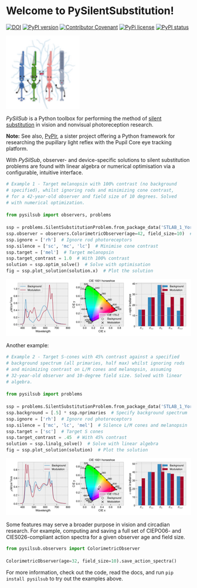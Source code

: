 Welcome to PySilentSubstitution!
================================

[![DOI](https://zenodo.org/badge/390693759.svg)](https://zenodo.org/badge/latestdoi/390693759) [![PyPI version](https://badge.fury.io/py/pysilsub.svg)](https://badge.fury.io/py/pysilsub) [![Contributor Covenant](https://img.shields.io/badge/Contributor%20Covenant-2.0-4baaaa.svg)](./CODE_OF_CONDUCT.md)  [![PyPi license](https://badgen.net/pypi/license/pip/)](https://pypi.com/project/pip/) [![PyPI status](https://img.shields.io/pypi/status/ansicolortags.svg)](https://pypi.python.org/pypi/ansicolortags/) 

<img src="https://github.com/PySilentSubstitution/pysilsub/blob/main/logo/photoreceptor_characters.png?raw=True" alt="photoreceptor-characters" width="200"/>

*PySilSub* is a Python toolbox for performing the method of [silent substitution](https://pysilentsubstitution.github.io/pysilsub/01_background.html) in vision and nonvisual photoreception research.

**Note:** See also, [PyPlr](https://pyplr.github.io/cvd_pupillometry/index.html),
a sister project offering a Python framework for researching the pupillary 
light reflex with the Pupil Core eye tracking platform.

With *PySilSub*, observer- and device-specific solutions to silent substitution 
problems are found with linear algebra or numerical optimisation via a configurable, 
intuitive interface.

```Python
# Example 1 - Target melanopsin with 100% contrast (no background 
# specified), whilst ignoring rods and minimizing cone contrast, 
# for a 42-year-old observer and field size of 10 degrees. Solved
# with numerical optimization.

from pysilsub import observers, problems

ssp = problems.SilentSubstitutionProblem.from_package_data('STLAB_1_York')  # Load example data
ssp.observer = observers.ColorimetricObserver(age=42, field_size=10)  # Assign custom observer model
ssp.ignore = ['rh']  # Ignore rod photoreceptors
ssp.silence = ['sc', 'mc', 'lc']  # Minimise cone contrast
ssp.target = ['mel']  # Target melanopsin
ssp.target_contrast = 1.0  # With 100% contrast 
solution = ssp.optim_solve()  # Solve with optimisation
fig = ssp.plot_solution(solution.x)  # Plot the solution
```


<img src="https://raw.githubusercontent.com/PySilentSubstitution/pysilsub/main/img/example_1.svg" alt="Example 1" />

Another example: 

```Python
# Example 2 - Target S-cones with 45% contrast against a specified 
# background spectrum (all primaries, half max) whilst ignoring rods 
# and minimizing contrast on L/M cones and melanopsin, assuming 
# 32-year-old observer and 10-degree field size. Solved with linear 
# algebra.

from pysilsub import problems

ssp = problems.SilentSubstitutionProblem.from_package_data('STLAB_1_York')  # Load example data
ssp.background = [.5] * ssp.nprimaries  # Specify background spectrum
ssp.ignore = ['rh']  # Ignore rod photoreceptors
ssp.silence = ['mc', 'lc', 'mel']  # Silence L/M cones and melanopsin
ssp.target = ['sc']  # Target S cones
ssp.target_contrast = .45  # With 45% contrast 
solution = ssp.linalg_solve()  # Solve with linear algebra
fig = ssp.plot_solution(solution)  # Plot the solution
```

<img src="https://raw.githubusercontent.com/PySilentSubstitution/pysilsub/main/img/example_2.svg" alt="Example 2" />

Some features may serve a broader purpose in vision and circadian research. For example, computing and saving a full set of CIEPO06- and CIES026-compliant action spectra for a given observer age and field size.

```python
from pysilsub.observers import ColorimetricObserver

ColorimetricObserver(age=32, field_size=10).save_action_spectra()
```
   
For more information, check out the code, read the docs, and run `pip install pysilsub` to try out the examples above.
